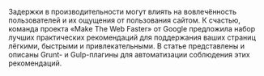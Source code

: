 Задержки в производительности могут влиять на вовлечённость пользователей и их ощущения от пользования сайтом.
К счастью, команда проекта «Make The Web Faster» от Google предложила набор лучших практических рекомендаций для поддержания ваших страниц лёгкими, быстрыми и привлекательными.
В статье представлены и описаны Grunt- и Gulp-плагины для автоматизации соблюдения этих рекомендаций.